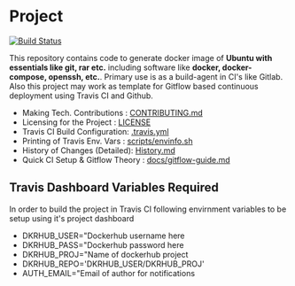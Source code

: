 # Project

[![Build Status](https://travis-ci.com/sachin-gupta/dkrhub-cinode-ubu.svg?branch=master)](https://travis-ci.com/sachin-gupta/dkrhub-cinode-ubu)

This repository contains code to generate docker image of **Ubuntu with essentials like git, rar etc.** including software like **docker, docker-compose, openssh, etc.**. Primary use is as a build-agent in CI's like Gitlab. Also this project may work as template for Gitflow based continuous deployment using Travis CI and Github.

- Making Tech. Contributions : [CONTRIBUTING.md](CONTRIBUTING.md)
- Licensing for the Project : [LICENSE](LICENSE)
- Travis CI Build Configuration: [.travis.yml](.travis.yml)
- Printing of Travis Env. Vars : [scripts/envinfo.sh](scripts/envinfo.sh)
- History of Changes (Detailed): [History.md](History.md)
- Quick CI Setup & Gitflow Theory : [docs/gitflow-guide.md](docs/gitflow-guide.md)

## Travis Dashboard Variables Required

In order to build the project in Travis CI following envirnment variables to be setup using it's project dashboard

- DKRHUB_USER="Dockerhub username here
- DKRHUB_PASS="Dockerhub password here
- DKRHUB_PROJ="Name of dockerhub project
- DKRHUB_REPO='DKRHUB_USER/DKRHUB_PROJ'
- AUTH_EMAIL="Email of author for notifications
